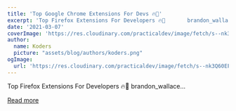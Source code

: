 ```yaml
---
title: 'Top Google Chrome Extensions For Devs 🔥🚀'
excerpt: 'Top Firefox Extensions For Developers 🔥🚀       brandon_wallace...'
date: '2021-03-07'
coverImage: 'https://res.cloudinary.com/practicaldev/image/fetch/s--nk3Q60EF--/c_imagga_scale,f_auto,fl_progressive,h_420,q_auto,w_1000/https://dev-to-uploads.s3.amazonaws.com/uploads/articles/ydja22rucv5n2gykx97q.jpg'
author:
  name: Koders
  picture: "assets/blog/authors/koders.png"
ogImage:
  url: 'https://res.cloudinary.com/practicaldev/image/fetch/s--nk3Q60EF--/c_imagga_scale,f_auto,fl_progressive,h_420,q_auto,w_1000/https://dev-to-uploads.s3.amazonaws.com/uploads/articles/ydja22rucv5n2gykx97q.jpg'
---
```


Top Firefox Extensions For Developers 🔥🚀       brandon_wallace...

[Read more](https://dev.to/devlorenzo/top-google-chrome-extensions-for-devs-2mkf)
